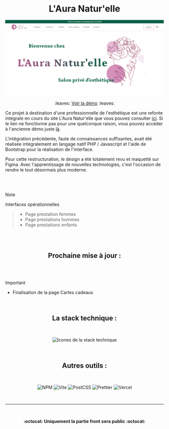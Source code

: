 <h1 align="center">L'Aura Natur'elle</h1>



<img src="/preview.png" alt="Capture d'écran du haut de la page d'accueil">

<p align="center"> :leaves: <a href="https://laura-naturelle-demo.vercel.app">Voir la démo</a> :leaves: </p>

Ce projet à destination d'une professionnelle de l'esthétique est une refonte intégrale en cours du site L'Aura Natur'elle que vous pouvez consulter [ici](https://laura-naturelle.000webhostapp.com/accueil). Si le lien ne fonctionne pas pour une quelconque raison, vous pouvez accéder à l'ancienne démo juste [là](https://xenophee.github.io/laura-naturelle--demo_old/).

L'intégration précédente, faute de connaissances suffisantes, avait été réalisée intégralement en langage natif PHP / Javascript et l'aide de Bootstrap pour la réalisation de l'interface.

Pour cette restructuration, le design a été totalement revu et maquetté sur Figma. Avec l'apprentissage de nouvelles technologies, c'est l'occasion de rendre le tout désormais plus moderne.

<br>
<br>

> [!NOTE]
Interfaces opérationnelles
> - Page prestation femmes
> - Page prestations hommes
> - Page prestations enfants

<br>
<br>

<h2 align="center">Prochaine mise à jour :</h2>
<br>
<br>

> [!IMPORTANT]
> - Finalisation de la page Cartes cadeaux

<br>

<h2 align="center">La stack technique :</h2>
<br>
<p align="center">
  <img src="https://skillicons.dev/icons?i=tailwind,react,symfony,mysql" alt="Icones de la stack technique" title="Tailwind CSS, React, Symfony et MySQL">
</p>


<br>

<h2 align="center">Autres outils :</h2>
<br>
<p align="center">
<img src="https://img.shields.io/badge/npm-CB3837?style=for-the-badge&logo=npm&logoColor=white" alt="NPM">

<img src="https://img.shields.io/badge/Vite-B73BFE?style=for-the-badge&logo=vite&logoColor=FFD62E" alt="Vite">

<img src="https://img.shields.io/badge/postcss-000000?style=for-the-badge&logo=postcss&logoColor=DD3A0A" alt="PostCSS">

<img src="https://img.shields.io/badge/prettier-1A2C34?style=for-the-badge&logo=prettier&logoColor=F7BA3E" alt="Prettier">

<img src="https://img.shields.io/badge/Vercel-000000?style=for-the-badge&logo=vercel&logoColor=white" alt="Vercel">
</p>
<br>
<hr>

<br>
<p align="center"><strong>:octocat: Uniquement la partie front sera public :octocat:</strong></p>
